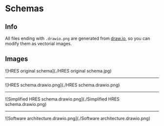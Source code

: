 # Schemas 

## Info 

All files ending with `.drawio.png` are generated from [draw.io](https://app.diagrams.net/), so you can modify them as vectorial images.

## Images

![HRES original schema](./HRES original schema.jpg)

---

![HRES schema.drawio.png](./HRES schema.drawio.png)

---

![Simplified HRES schema.drawio.png](./Simplified HRES schema.drawio.png)

---

![Software architecture.drawio.png](./Software architecture.drawio.png)